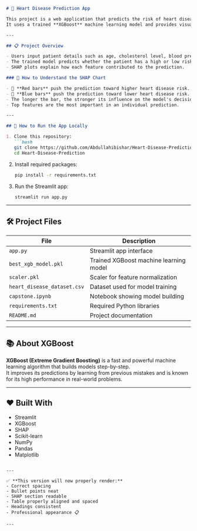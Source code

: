 ```markdown
# 💓 Heart Disease Prediction App

This project is a web application that predicts the risk of heart disease based on a patient's medical data.  
It uses a trained **XGBoost** machine learning model and provides visual explanations using **SHAP**.

---

## 📋 Project Overview

- Users input patient details such as age, cholesterol level, blood pressure, etc.
- The trained model predicts whether the patient has a high or low risk of heart disease.
- SHAP plots explain how each feature contributed to the prediction.

### 🧠 How to Understand the SHAP Chart

- 🔴 **Red bars** push the prediction toward higher heart disease risk.
- 🔵 **Blue bars** push the prediction toward lower heart disease risk.
- The longer the bar, the stronger its influence on the model's decision.
- Top features are the most important in an individual prediction.

---

## 🚀 How to Run the App Locally

1. Clone this repository:
   ```bash
   git clone https://github.com/Abdullahibishar/Heart-Disease-Prediction.git
   cd Heart-Disease-Prediction
   ```

2. Install required packages:
   ```bash
   pip install -r requirements.txt
   ```

3. Run the Streamlit app:
   ```bash
   streamlit run app.py
   ```

---

## 🛠 Project Files

| File                      | Description                           |
|----------------------------|---------------------------------------|
| `app.py`                   | Streamlit app interface               |
| `best_xgb_model.pkl`        | Trained XGBoost machine learning model |
| `scaler.pkl`                | Scaler for feature normalization     |
| `heart_disease_dataset.csv` | Dataset used for model training       |
| `capstone.ipynb`            | Notebook showing model building      |
| `requirements.txt`          | Required Python libraries            |
| `README.md`                 | Project documentation                |

---

## 📚 About XGBoost

**XGBoost (Extreme Gradient Boosting)** is a fast and powerful machine learning algorithm that builds models step-by-step.  
It improves its predictions by learning from previous mistakes and is known for its high performance in real-world problems.

---

## ❤️ Built With

- Streamlit
- XGBoost
- SHAP
- Scikit-learn
- NumPy
- Pandas
- Matplotlib
```

---

✅ **This version will now properly render:**
- Correct spacing
- Bullet points neat
- SHAP section readable
- Table properly aligned and spaced
- Headings consistent
- Professional appearance 📋

---

